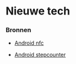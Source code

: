 # Nieuwe tech

### Bronnen

- [Android nfc](https://developer.android.com/guide/topics/connectivity/nfc/index.html)

- [Android stepcounter](https://www.howtogeek.com/238904/how-to-track-your-steps-with-just-an-iphone-or-android-phone/)